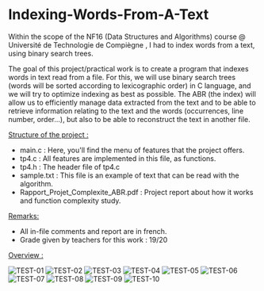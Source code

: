 # Indexing-Words-From-A-Text
Within the scope of the NF16 (Data Structures and Algorithms) course  @ Université de Technologie de Compiègne , I had to index words from a text, using binary search trees. 

The goal of this project/practical work is to create a program that indexes words in text read from a file. For this, we will use binary search trees (words will be sorted according to lexicographic order) in C language, and we will try to optimize indexing as best as possible. The ABR (the index) will allow us to efficiently manage data extracted from the text and to be able to retrieve information relating to the text and the words (occurrences, line number, order...), but also to be able to reconstruct the text in another file.

<ins>Structure of the project :</ins>

  - main.c : Here, you'll find the menu of features that the project offers.
  - tp4.c : All features are implemented in this file, as functions.
  - tp4.h : The header file of tp4.c
  - sample.txt : This file is an example of text that can be read with the algorithm.
  - Rapport_Projet_Complexite_ABR.pdf : Project report about how it works and function complexity study.

<ins>Remarks:</ins>

  - All in-file comments and report are in french.
  - Grade given by teachers for this work : 19/20
  
<ins>Overview :</ins>

![TEST-01](https://user-images.githubusercontent.com/73343827/186674535-672ea94b-e520-46ea-b279-3d239492e752.png)
![TEST-02](https://user-images.githubusercontent.com/73343827/186674541-281c2eb1-d2a0-404d-b80a-2ea2233ca79c.png)
![TEST-03](https://user-images.githubusercontent.com/73343827/186674545-3c08e3d4-bcc2-4349-bff8-8d0effb5f391.png)
![TEST-04](https://user-images.githubusercontent.com/73343827/186674550-4dc641d4-b73b-4b56-a8d7-a0d9d59a0a21.png)
![TEST-05](https://user-images.githubusercontent.com/73343827/186674551-f046506e-c22d-4115-93ea-a8d52403b047.png)
![TEST-06](https://user-images.githubusercontent.com/73343827/186674555-c35a53a9-1c52-4300-9fbc-dcc49b2c1d94.png)
![TEST-07](https://user-images.githubusercontent.com/73343827/186674559-a3562a49-1d5a-4262-a2cc-6801642ac8a1.png)
![TEST-08](https://user-images.githubusercontent.com/73343827/186674561-87d6a3bc-4378-473b-9e2e-aa29a94e6978.png)
![TEST-09](https://user-images.githubusercontent.com/73343827/186674567-6bbce769-a173-4015-895a-269da723856a.png)
![TEST-10](https://user-images.githubusercontent.com/73343827/186674576-36721a41-ae43-4c1d-a6a4-e31986cf2b50.png)


